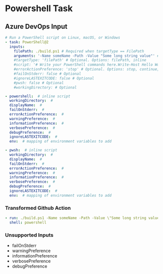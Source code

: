 # Powershell Task

## Azure DevOps Input

```yaml
# Run a PowerShell script on Linux, macOS, or Windows
- task: PowerShell@2
  inputs:
    filePath: ./build.ps1 # Required when targetType == FilePath
    arguments: '-Name someName -Path -Value "Some long string value"' # Optional
    #targetType: 'filePath' # Optional. Options: filePath, inline
    #script: '# Write your PowerShell commands here.Write-Host Hello World' # Required when targetType == Inline
    #errorActionPreference: 'stop' # Optional. Options: stop, continue, silentlyContinue
    #failOnStderr: false # Optional
    #ignoreLASTEXITCODE: false # Optional
    #pwsh: false # Optional
    #workingDirectory: # Optional
```

```yaml
- powershell:  # inline script
  workingDirectory:  #
  displayName:  #
  failOnStderr:  #
  errorActionPreference:  #
  warningPreference:  #
  informationPreference:  #
  verbosePreference:  #
  debugPreference:  #
  ignoreLASTEXITCODE:  #
  env:  # mapping of environment variables to add
```

```yaml
- pwsh:  # inline script
  workingDirectory:  #
  displayName:  #
  failOnStderr:  #
  errorActionPreference:  #
  warningPreference:  #
  informationPreference:  #
  verbosePreference:  #
  debugPreference:  #
  ignoreLASTEXITCODE:  #
  env:  # mapping of environment variables to add
```

### Transformed Github Action

```yaml
- run: ./build.ps1 -Name someName -Path -Value \"Some long string value\"
  shell: powershell
```

### Unsupported Inputs

- failOnStderr
- warningPreference
- informationPreference
- verbosePreference
- debugPreference
